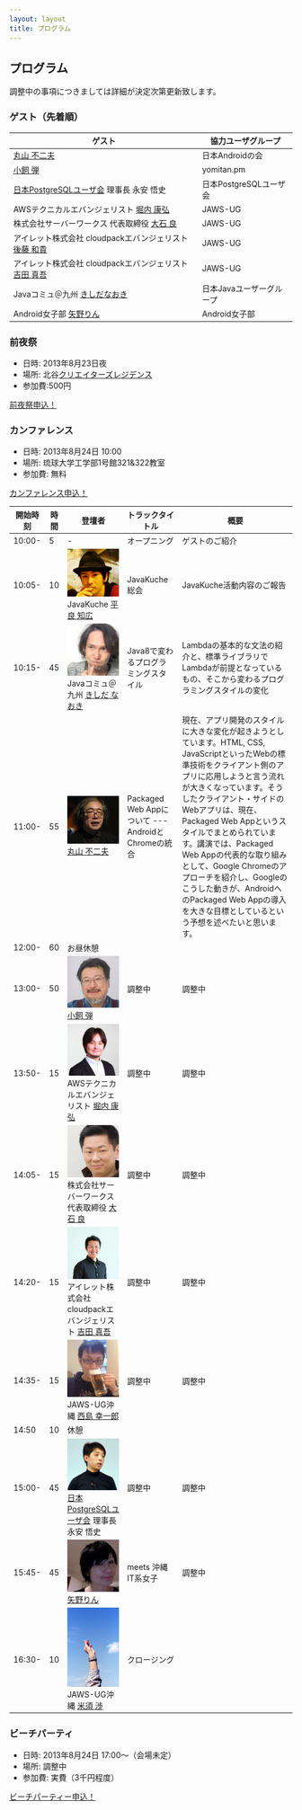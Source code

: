 ```yaml
---
layout: layout
title: プログラム
---
```



プログラム
--------------------------------------------------------------------------------

調整中の事項につきましては詳細が決定次第更新致します。


### ゲスト（先着順）

ゲスト                                                 | 協力ユーザグループ
------------------------------------------------------ | -------------------------
[丸山 不二夫](https://twitter.com/maruyama097)         | 日本Androidの会
[小飼 弾](http://blog.livedoor.jp/dankogai/)           | yomitan.pm 
[日本PostgreSQLユーザ会](http://www.postgresql.jp/) 理事長 永安 悟史                | 日本PostgreSQLユーザ会
AWSテクニカルエバンジェリスト [堀内 康弘](https://twitter.com/horiuchi) | JAWS-UG
株式会社サーバーワークス 代表取締役 [大石 良](https://twitter.com/ooishi) | JAWS-UG
アイレット株式会社 cloudpackエバンジェリスト [後藤 和貴](https://twitter.com/kaz_goto) | JAWS-UG
アイレット株式会社 cloudpackエバンジェリスト [吉田 真吾](https://twitter.com/yoshidashingo) | JAWS-UG
Javaコミュ＠九州 [きしだなおき](http://d.hatena.ne.jp/nowokay) | 日本Javaユーザーグループ
Android女子部 [矢野りん](https://twitter.com/yanorin)          | Android女子部


### 前夜祭

* 日時: 2013年8月23日夜
* 場所: 北谷[クリエイターズレジデンス](http://summer-time-studio.com/CreatorsResidence/index.html)
* 参加費:500円

<p><a href="http://hackers-champloo.doorkeeper.jp/events/4875" target="_blank" class="css3button">前夜祭申込！</a></p>


### カンファレンス

* 日時: 2013年8月24日 10:00
* 場所: 琉球大学工学部1号館321&322教室
* 参加費: 無料

<p><a href="http://hackers-champloo.doorkeeper.jp/events/4876" target="_blank" class="css3button">カンファレンス申込！</a></p>

開始時刻 | 時間 | 登壇者 | トラックタイトル | 概要
-------- | ---- | ------ | ---------------- | -------------------------
10:00-   | 5    | - | オープニング | ゲストのご紹介
10:05-   | 10   | <img width="100" src="img/taira.jpg"> JavaKuche [平良 知広](https://twitter.com/Tomohiro) | JavaKuche総会 | JavaKuche活動内容のご報告
10:15-   | 45   | <img width="100" src="img/kishida.jpg"> Javaコミュ＠九州  [きしだ なおき](http://d.hatena.ne.jp/nowokay) | Java8で変わるプログラミングスタイル | Lambdaの基本的な文法の紹介と、標準ライブラリでLambdaが前提となっているもの、そこから変わるプログラミングスタイルの変化
11:00-   | 55  | <img width="100" src="img/maruyama.jpg"> [丸山 不二夫](https://twitter.com/maruyama097) | Packaged Web Appについて --- AndroidとChromeの統合 | 現在、アプリ開発のスタイルに大きな変化が起きようとしています。HTML, CSS, JavaScriptといったWebの標準技術をクライアント側のアプリに応用しようと言う流れが大きくなっています。そうしたクライアント・サイドのWebアプリは、現在、Packaged Web Appというスタイルでまとめられています。講演では、Packaged Web Appの代表的な取り組みとして、Google Chromeのアプローチを紹介し、Googleのこうした動きが、AndroidへのPackaged Web Appの導入を大きな目標としているという予想を述べたいと思います。
12:00-   | 60 | お昼休憩
13:00-   | 50 | <img width="100" src="img/kogai.jpg"> [小飼 弾](http://blog.livedoor.jp/dankogai/) | 調整中 | 調整中
13:50-   | 15 | <img width="100" src="img/horiuchi.png"> AWSテクニカルエバンジェリスト [堀内 康弘](https://twitter.com/horiuchi) | 調整中 | 調整中
14:05-   | 15 | <img width="100" src="img/ooishi.jpg"> 株式会社サーバーワークス 代表取締役 [大石 良](https://twitter.com/ooishi) | 調整中 | 調整中
14:20-   | 15 | <img width="100" src="img/yoshida.png"> アイレット株式会社 cloudpackエバンジェリスト [吉田 真吾](https://twitter.com/yoshidashingo) | 調整中 | 調整中
14:35-   | 15 | <img width="100" src="img/nishijima.png"> JAWS-UG沖縄 [西島 幸一郎](https://twitter.com/k_nishijima) | 調整中 | 調整中
14:50    | 10 | 休憩
15:00-   | 45 | <img width="100" src="img/nagayasu.png"> [日本PostgreSQLユーザ会](http://www.postgresql.jp/) 理事長 永安 悟史 | 調整中 | 調整中
15:45-   | 45 | <img width="100" src="img/yano.png"> [矢野りん](https://twitter.com/yanorin) | meets 沖縄IT系女子 | 調整中
16:30-   | 10 | <img width="100" src="img/yonesu.jpg"> JAWS-UG沖縄 [米須 渉](https://twitter.com/asumaslv) | クロージング




### ビーチパーティ

* 日時: 2013年8月24日 17:00〜（会場未定）
* 場所: 調整中
* 参加費: 実費（3千円程度）

<p><a href="http://hackers-champloo.doorkeeper.jp/events/4877" target="_blank" class="css3button">ビーチパーティー申込！</a></p>
